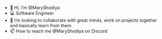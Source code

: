 - 👋 Hi, I’m @MaryShodiya
- 💻 Software Engineer
- 💞️ I’m looking to collaborate with great minds, work on projects together and basically learn from them.
- 📫 How to reach me @MaryShodiya on Discord

<!---
MaryShodiya/MaryShodiya is a ✨ special ✨ repository because its `README.md` (this file) appears on your GitHub profile.
You can click the Preview link to take a look at your changes.
--->
